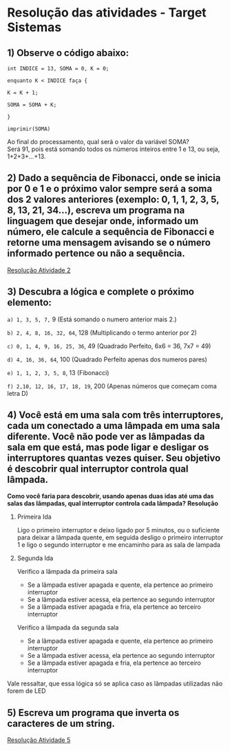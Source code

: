 # Resolução das atividades - Target Sistemas

## 1) Observe o código abaixo:
```
int INDICE = 13, SOMA = 0, K = 0;

enquanto K < INDICE faça {

K = K + 1;

SOMA = SOMA + K;

}

imprimir(SOMA)
```
Ao final do processamento, qual será o valor da variável SOMA?
<br>
Será 91, pois está somando todos os números inteiros entre 1 e 13, ou seja, 1+2+3+...+13.

## 2) Dado a sequência de Fibonacci, onde se inicia por 0 e 1 e o próximo valor sempre será a soma dos 2 valores anteriores (exemplo: 0, 1, 1, 2, 3, 5, 8, 13, 21, 34...), escreva um programa na linguagem que desejar onde, informado um número, ele calcule a sequência de Fibonacci e retorne uma mensagem avisando se o número informado pertence ou não a sequência.
<a href="https://github.com/AlmeidaLeo7b/Target-Sistemas/tree/main/Fibonacci" target="_blank"> Resolução Atividade 2</a>

## 3) Descubra a lógica e complete o próximo elemento:

`a) 1, 3, 5, 7,` 9 (Está somando o numero anterior mais 2.)
<br>

`b) 2, 4, 8, 16, 32, 64`, 128 (Multiplicando o termo anterior por 2)

`c) 0, 1, 4, 9, 16, 25, 36`, 49 (Quadrado Perfeito, 6x6 = 36, 7x7 = 49)

`d) 4, 16, 36, 64`, 100 (Quadrado Perfeito apenas dos numeros pares)

`e) 1, 1, 2, 3, 5, 8`, 13 (Fibonacci)

`f) 2,10, 12, 16, 17, 18, 19`, 200 (Apenas números que começam coma  letra D)

## 4)  Você está em uma sala com três interruptores, cada um conectado a uma lâmpada em uma sala diferente. Você não pode ver as lâmpadas da sala em que está, mas pode ligar e desligar os interruptores quantas vezes quiser. Seu objetivo é descobrir qual interruptor controla qual lâmpada. 
**Como você faria para descobrir, usando apenas duas idas até uma das salas das lâmpadas, qual interruptor controla cada lâmpada?**
**Resolução**

<ol>
<li> Primeira Ida</li>
<p>
   Ligo o primeiro interruptor e deixo ligado por 5 minutos, ou o suficiente para deixar a lâmpada quente, em seguida
   desligo o primeiro interruptor 1 e ligo o segundo interruptor e me encaminho para as sala de lampada
 
</p>
<li> Segunda Ida</li>
  <p> Verifico a lâmpada da primeira sala</p>
  <ul> 
    <li>Se a lâmpada estiver apagada e quente, ela pertence ao primeiro interruptor</li>
    <li>Se a lâmpada estiver acessa, ela pertence ao segundo interruptor</li>
    <li>Se a lâmpada estiver apagada e fria, ela pertence ao terceiro interruptor</li>
</ul>
 <p> Verifico a lâmpada da segunda sala</p>
  <ul> 
    <li>Se a lâmpada estiver apagada e quente, ela pertence ao primeiro interruptor</li>
    <li>Se a lâmpada estiver acessa, ela pertence ao segundo interruptor</li>
    <li>Se a lâmpada estiver apagada e fria, ela pertence ao terceiro interruptor</li>
</ol>
<p> Vale ressaltar, que essa lógica só se aplica caso as lâmpadas utilizadas não forem de LED</p>

## 5) Escreva um programa que inverta os caracteres de um string.

<a href="https://github.com/AlmeidaLeo7b/Target-Sistemas/tree/main/stringInversa" target="_blank"> Resolução Atividade 5</a>
